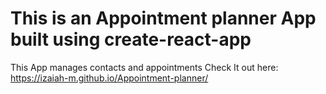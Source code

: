 # This is an Appointment planner App built using create-react-app

This App manages contacts and appointments
Check It out here: https://izaiah-m.github.io/Appointment-planner/
